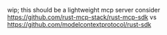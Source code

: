 wip; this should be a lightweight mcp server
consider https://github.com/rust-mcp-stack/rust-mcp-sdk
vs https://github.com/modelcontextprotocol/rust-sdk

